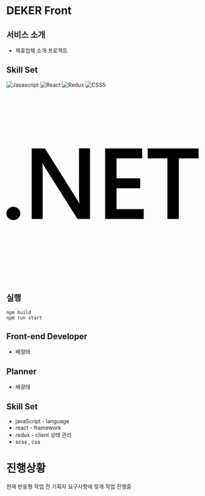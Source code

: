 # DEKER Front



## 서비스 소개
- 제휴업체 소개 프로젝트

## Skill Set
![Javascript](https://img.shields.io/badge/Javascript-F0DB4F?style=for-the-badge&labelColor=black&logo=javascript&logoColor=F0DB4F)
![React](https://img.shields.io/badge/-React-61DBFB?style=for-the-badge&labelColor=black&logo=react&logoColor=61DBFB)
![Redux](https://img.shields.io/badge/-Redux-61DBFB?style=for-the-badge&labelColor=black&logo=react&logoColor=white)
![CSS5](https://img.shields.io/badge/CSS5-1572B6?style=for-the-badge&logo=css3&logoColor=white)
<svg role="img" viewBox="0 0 24 24" xmlns="http://www.w3.org/2000/svg"><title>.NET</title><path d="M24 8.77h-2.468v7.565h-1.425V8.77h-2.462V7.53H24zm-6.852 7.565h-4.821V7.53h4.63v1.24h-3.205v2.494h2.953v1.234h-2.953v2.604h3.396zm-6.708 0H8.882L4.78 9.863a2.896 2.896 0 0 1-.258-.51h-.036c.032.189.048.592.048 1.21v5.772H3.157V7.53h1.659l3.965 6.32c.167.261.275.442.323.54h.024c-.04-.233-.06-.629-.06-1.185V7.529h1.372zm-8.703-.693a.868.829 0 0 1-.869.829.868.829 0 0 1-.868-.83.868.829 0 0 1 .868-.828.868.829 0 0 1 .869.829Z"/></svg>

## 실행
```
npm build
npm run start
```

## Front-end Developer
- 배정태

## Planner
- 배광태

## Skill Set
- javaScript - language
- react - framework
- redux - client 상태 관리
- scss , css

# 진행상황
현재 반응형 작업 전 기획자 요구사항에 맞게 작업 진행중
